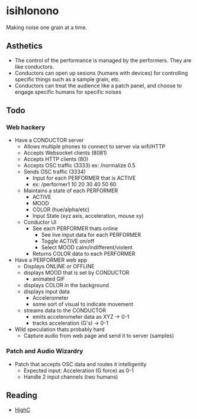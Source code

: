 isihlonono
==========

Making noise one grain at a time.

## Asthetics

* The control of the performance is managed by the performers. They are like conductors.
* Conductors can open up sesions (humans with devices) for controlling specific things such as a sample grain, etc.
* Conductors can treat the audience like a patch panel, and choose to engage specific humans for specific noises

## Todo

### Web hackery

* Have a CONDUCTOR server
  * Allows multiple phones to connect to server via wifi/HTTP
  * Accepts Websocket clients (8081)
  * Accepts HTTP clients (80)
  * Accepts OSC traffic (3333) ex: /normalize 0.5
  * Sends OSC traffic (3334)
    * Input for each PERFORMER that is ACTIVE
    * ex: /performer1 10 20 30 40 50 60
  * Maintains a state of each PERFORMER
    * ACTIVE
    * MOOD
    * COLOR (hue/alpha/etc)
    * Input State (xyz axis, acceleration, mouse xy)
  * Conductor UI
    * See each PERFORMER thats online
      * See live input data for each PERFORMER
      * Toggle ACTIVE on/off
      * Select MOOD calm/indifferent/violent
    * Returns COLOR data to each PERFORMER
* Have a PERFORMER web app
  * Displays ONLINE or OFFLINE
  * displays MOOD that is set by CONDUCTOR
    * animated GIF
  * displays COLOR in the background
  * displays input data
    * Accelerometer
    * some sort of visual to indicate movement
  * streams data to the CONDUCTOR
    * emits accelerometer data as XYZ -> 0-1
    * tracks acceleration (G's) -> 0-1
* Wild speculation thats probably hard
  * Capture audio from web page and send it to server (samples)
  
### Patch and Audio Wizardry

* Patch that accepts OSC data and routes it intelligently
  * Expected input: Acceleration (G force) as 0-1
  * Handle 2 input channels (two humans)

## Reading

* [HighC](http://highc.org/)
